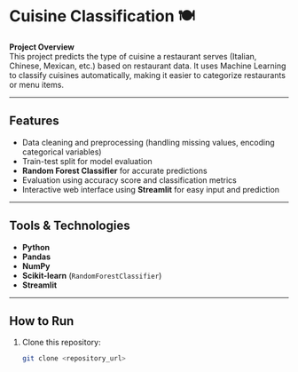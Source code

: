 # Cuisine Classification 🍽

**Project Overview**  
This project predicts the type of cuisine a restaurant serves (Italian, Chinese, Mexican, etc.) based on restaurant data. It uses Machine Learning to classify cuisines automatically, making it easier to categorize restaurants or menu items.

---

## Features
- Data cleaning and preprocessing (handling missing values, encoding categorical variables)
- Train-test split for model evaluation
- **Random Forest Classifier** for accurate predictions
- Evaluation using accuracy score and classification metrics
- Interactive web interface using **Streamlit** for easy input and prediction

---

## Tools & Technologies
- **Python**  
- **Pandas**  
- **NumPy**  
- **Scikit-learn** (`RandomForestClassifier`)  
- **Streamlit**  

---

## How to Run
1. Clone this repository:
   ```bash
   git clone <repository_url>
